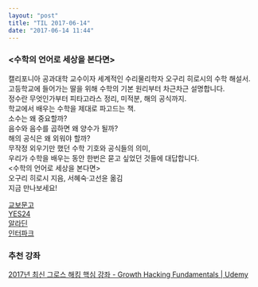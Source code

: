 ```yaml
---
layout: "post"
title: "TIL 2017-06-14"
date: "2017-06-14 11:44"
---
```



### <수학의 언어로 세상을 본다면>

캘리포니아 공과대학 교수이자 세계적인 수리물리학자 오구리 히로시의 수학 해설서.  
고등학교에 들어가는 딸을 위해 수학의 기본 원리부터 차근차근 설명합니다.  
정수란 무엇인가부터 피타고라스 정리, 미적분, 해의 공식까지.  
학교에서 배우는 수학을 제대로 파고드는 책.  
소수는 왜 중요할까?  
음수와 음수를 곱하면 왜 양수가 될까?  
해의 공식은 왜 외워야 할까?  
무작정 외우기만 했던 수학 기호와 공식들의 의미,  
우리가 수학을 배우는 동안 한번은 묻고 싶었던 것들에 대답합니다.  
<수학의 언어로 세상을 본다면>  
오구리 히로시 지음, 서혜숙·고선윤 옮김  
지금 만나보세요!  

[교보문고](https://goo.gl/QqiK8e)  
[YES24](https://goo.gl/OU0yRc)  
[알라딘](https://goo.gl/DqynlL)  
[인터파크](https://goo.gl/lCeMSW)  


### 추천 강좌

[2017년 최신 그로스 해킹 핵심 강좌 - Growth Hacking Fundamentals | Udemy](https://www.udemy.com/2017-growth-hacking-fundamentals/?couponCode=SHOWMETHEMONEY)
